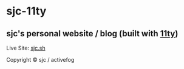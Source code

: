 # sjc-11ty
## sjc's personal website / blog (built with [11ty](https://11ty.dev))

Live Site: [sjc.sh](https://sjc.sh)

Copyright © sjc / activefog
